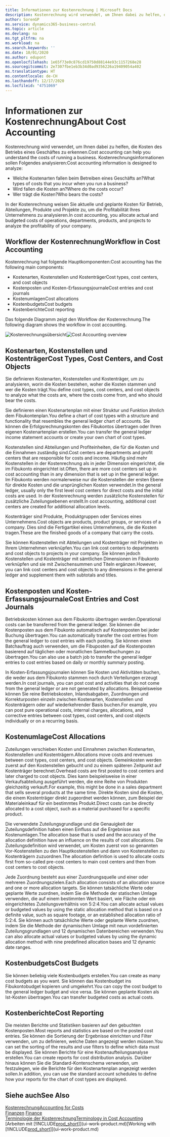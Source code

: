 ```yaml
---
title: Informationen zur Kostenrechnung | Microsoft Docs
description: Kostenrechnung wird verwendet, um Ihnen dabei zu helfen, die Kosten des Betriebs eines Geschäftes zu erkennen.
author: SorenGP
ms.service: dynamics365-business-central
ms.topic: article
ms.devlang: na
ms.tgt_pltfrm: na
ms.workload: na
ms.search.keywords: ''
ms.date: 10/01/2020
ms.author: edupont
ms.openlocfilehash: 1e65f73e0c876cd19750d88144e93c1157268e28
ms.sourcegitcommit: 2e7307fbe1eb3b34d0ad9356226a19409054a402
ms.translationtype: HT
ms.contentlocale: de-CH
ms.lasthandoff: 12/17/2020
ms.locfileid: "4751069"
---
```

# <a name="about-cost-accounting"></a><span data-ttu-id="bbc06-103">Informationen zur Kostenrechnung</span><span class="sxs-lookup"><span data-stu-id="bbc06-103">About Cost Accounting</span></span>
<span data-ttu-id="bbc06-104">Kostenrechnung wird verwendet, um Ihnen dabei zu helfen, die Kosten des Betriebs eines Geschäftes zu erkennen.</span><span class="sxs-lookup"><span data-stu-id="bbc06-104">Cost accounting can help you understand the costs of running a business.</span></span> <span data-ttu-id="bbc06-105">Kostenrechnungsinformationen sollen Folgendes analysieren:</span><span class="sxs-lookup"><span data-stu-id="bbc06-105">Cost accounting information is designed to analyze:</span></span>  

-   <span data-ttu-id="bbc06-106">Welche Kostenarten fallen beim Betreiben eines Geschäfts an?</span><span class="sxs-lookup"><span data-stu-id="bbc06-106">What types of costs that you incur when you run a business?</span></span>  
-   <span data-ttu-id="bbc06-107">Wird fallen die Kosten an?</span><span class="sxs-lookup"><span data-stu-id="bbc06-107">Where do the costs occur?</span></span>  
-   <span data-ttu-id="bbc06-108">Wer trägt die Kosten?</span><span class="sxs-lookup"><span data-stu-id="bbc06-108">Who bears the costs?</span></span>  

<span data-ttu-id="bbc06-109">In der Kostenrechnung weisen Sie aktuelle und geplante Kosten für Betrieb, Abteilungen, Produkte und Projekte zu, um die Profitabilität Ihres Unternehmens zu analysieren.</span><span class="sxs-lookup"><span data-stu-id="bbc06-109">In cost accounting, you allocate actual and budgeted costs of operations, departments, products, and projects to analyze the profitability of your company.</span></span>  

## <a name="workflow-in-cost-accounting"></a><span data-ttu-id="bbc06-110">Workflow der Kostenrechnung</span><span class="sxs-lookup"><span data-stu-id="bbc06-110">Workflow in Cost Accounting</span></span>  
<span data-ttu-id="bbc06-111">Kostenrechnung hat folgende Hauptkomponenten:</span><span class="sxs-lookup"><span data-stu-id="bbc06-111">Cost accounting has the following main components:</span></span>  

-   <span data-ttu-id="bbc06-112">Kostenarten, Kostenstellen und Kostenträger</span><span class="sxs-lookup"><span data-stu-id="bbc06-112">Cost types, cost centers, and cost objects</span></span>  
-   <span data-ttu-id="bbc06-113">Kostenposten und Kosten-Erfassungsjournale</span><span class="sxs-lookup"><span data-stu-id="bbc06-113">Cost entries and cost journals</span></span>  
-   <span data-ttu-id="bbc06-114">Kostenumlagen</span><span class="sxs-lookup"><span data-stu-id="bbc06-114">Cost allocations</span></span>  
-   <span data-ttu-id="bbc06-115">Kostenbudgets</span><span class="sxs-lookup"><span data-stu-id="bbc06-115">Cost budgets</span></span>
-   <span data-ttu-id="bbc06-116">Kostenberichte</span><span class="sxs-lookup"><span data-stu-id="bbc06-116">Cost reporting</span></span>  

<span data-ttu-id="bbc06-117">Das folgende Diagramm zeigt den Workflow der Kostenrechnung.</span><span class="sxs-lookup"><span data-stu-id="bbc06-117">The following diagram shows the workflow in cost accounting.</span></span>  

<span data-ttu-id="bbc06-118">![Kostenrechnungsübersicht](media/costaccountingoverview.png "CostAccountingOverview")</span><span class="sxs-lookup"><span data-stu-id="bbc06-118">![Cost Accounting overview](media/costaccountingoverview.png "CostAccountingOverview")</span></span>  

## <a name="cost-types-cost-centers-and-cost-objects"></a><span data-ttu-id="bbc06-119">Kostenarten, Kostenstellen und Kostenträger</span><span class="sxs-lookup"><span data-stu-id="bbc06-119">Cost Types, Cost Centers, and Cost Objects</span></span>  
<span data-ttu-id="bbc06-120">Sie definieren Kostenarten, Kostenstellen und Kostenträger, um zu analysieren, worin die Kosten bestehen, woher die Kosten stammen und wer die Kosten trägt.</span><span class="sxs-lookup"><span data-stu-id="bbc06-120">You define cost types, cost centers, and cost objects to analyze what the costs are, where the costs come from, and who should bear the costs.</span></span>  

<span data-ttu-id="bbc06-121">Sie definieren einen Kostenartenplan mit einer Struktur und Funktion ähnlich dem Fibukontenplan.</span><span class="sxs-lookup"><span data-stu-id="bbc06-121">You define a chart of cost types with a structure and functionality that resembles the general ledger chart of accounts.</span></span> <span data-ttu-id="bbc06-122">Sie können die Erfolgsrechnungskonten des Fibukontos übertragen oder Ihren eigenen Kostenartenplan erstellen.</span><span class="sxs-lookup"><span data-stu-id="bbc06-122">You can transfer the general ledger income statement accounts or create your own chart of cost types.</span></span>  

<span data-ttu-id="bbc06-123">Kostenstellen sind Abteilungen und Profiteinheiten, die für die Kosten und die Einnahmen zuständig sind.</span><span class="sxs-lookup"><span data-stu-id="bbc06-123">Cost centers are departments and profit centers that are responsible for costs and income.</span></span> <span data-ttu-id="bbc06-124">Häufig sind mehr Kostenstellen in der Kostenrechnung als in jeder Dimension eingerichtet, die im Fibukonto eingerichtet ist.</span><span class="sxs-lookup"><span data-stu-id="bbc06-124">Often, there are more cost centers set up in cost accounting than in any dimension that is set up in the general ledger.</span></span> <span data-ttu-id="bbc06-125">Im Fibukonto werden normalerweise nur die Kostenstellen der ersten Ebene für direkte Kosten und die ursprünglichen Kosten verwendet.</span><span class="sxs-lookup"><span data-stu-id="bbc06-125">In the general ledger, usually only the first level cost centers for direct costs and the initial costs are used.</span></span> <span data-ttu-id="bbc06-126">In der Kostenrechnung werden zusätzliche Kostenstellen für zusätzliche Zuteilungsebenen erstellt.</span><span class="sxs-lookup"><span data-stu-id="bbc06-126">In cost accounting, additional cost centers are created for additional allocation levels.</span></span>  

<span data-ttu-id="bbc06-127">Kostenträger sind Produkte, Produktgruppen oder Services eines Unternehmens.</span><span class="sxs-lookup"><span data-stu-id="bbc06-127">Cost objects are products, product groups, or services of a company.</span></span> <span data-ttu-id="bbc06-128">Dies sind die Fertigartikel eines Unternehmens, die die Kosten tragen.</span><span class="sxs-lookup"><span data-stu-id="bbc06-128">These are the finished goods of a company that carry the costs.</span></span>  

<span data-ttu-id="bbc06-129">Sie können Kostenstellen mit Abteilungen und Kostenträger mit Projekten in Ihrem Unternehmen verknüpfen.</span><span class="sxs-lookup"><span data-stu-id="bbc06-129">You can link cost centers to departments and cost objects to projects in your company.</span></span> <span data-ttu-id="bbc06-130">Sie können jedoch Kostenstellen und Kostenträger mit sämtlichen Dimensionen im Fibukonto verknüpfen und sie mit Zwischensummen und Titeln ergänzen.</span><span class="sxs-lookup"><span data-stu-id="bbc06-130">However, you can link cost centers and cost objects to any dimensions in the general ledger and supplement them with subtotals and titles.</span></span>  

## <a name="cost-entries-and-cost-journals"></a><span data-ttu-id="bbc06-131">Kostenposten und Kosten-Erfassungsjournale</span><span class="sxs-lookup"><span data-stu-id="bbc06-131">Cost Entries and Cost Journals</span></span>  
<span data-ttu-id="bbc06-132">Betriebskosten können aus dem Fibukonto übertragen werden.</span><span class="sxs-lookup"><span data-stu-id="bbc06-132">Operational costs can be transferred from the general ledger.</span></span> <span data-ttu-id="bbc06-133">Sie können die Kostenposten aus dem Fibukonto automatisch auf Kostenposten bei jeder Buchung übertragen.</span><span class="sxs-lookup"><span data-stu-id="bbc06-133">You can automatically transfer the cost entries from the general ledger to cost entries with each posting.</span></span> <span data-ttu-id="bbc06-134">Sie können einen Batchauftrag auch verwenden, um die Fibuposten auf die Kostenposten basierend auf täglichen oder monatlichen Sammelbuchungen zu übertragen.</span><span class="sxs-lookup"><span data-stu-id="bbc06-134">You can also use a batch job to transfer the general ledger entries to cost entries based on daily or monthly summary posting.</span></span>  

<span data-ttu-id="bbc06-135">In Kosten-Erfassungsjournalen können Sie Kosten und Aktivitäten buchen, die weder aus dem Fibukonto stammen noch durch Verteilungen erzeugt werden.</span><span class="sxs-lookup"><span data-stu-id="bbc06-135">In cost journals, you can post cost and activities that do not come from the general ledger or are not generated by allocations.</span></span> <span data-ttu-id="bbc06-136">Beispielsweise können Sie reine Betriebskosten, Inlandsabgaben, Zuordnungen und Korrekturposten einzeln zwischen Kostenarten, Kostenstellen und Kostenträgern oder auf wiederkehrender Basis buchen.</span><span class="sxs-lookup"><span data-stu-id="bbc06-136">For example, you can post pure operational costs, internal charges, allocations, and corrective entries between cost types, cost centers, and cost objects individually or on a recurring basis.</span></span>  

## <a name="cost-allocations"></a><span data-ttu-id="bbc06-137">Kostenumlage</span><span class="sxs-lookup"><span data-stu-id="bbc06-137">Cost Allocations</span></span>  
<span data-ttu-id="bbc06-138">Zuteilungen verschieben Kosten und Einnahmen zwischen Kostenarten, Kostenstellen und Kostenträgern.</span><span class="sxs-lookup"><span data-stu-id="bbc06-138">Allocations move costs and revenues between cost types, cost centers, and cost objects.</span></span> <span data-ttu-id="bbc06-139">Gemeinkosten werden zuerst auf den Kostenstellen gebucht und zu einem späteren Zeitpunkt auf Kostenträger berechnet.</span><span class="sxs-lookup"><span data-stu-id="bbc06-139">Overhead costs are first posted to cost centers and later charged to cost objects.</span></span> <span data-ttu-id="bbc06-140">Dies kann beispielsweise in einer Verkaufsabteilung ausgeführt werden, die eine Reihe von Produkten gleichzeitig verkauft.</span><span class="sxs-lookup"><span data-stu-id="bbc06-140">For example, this might be done in a sales department that sells several products at the same time.</span></span> <span data-ttu-id="bbc06-141">Direkte Kosten sind die Kosten, die einem Kostenträger direkt zugeordnet werden können, zum Beispiel der Materialeinkauf für ein bestimmtes Produkt.</span><span class="sxs-lookup"><span data-stu-id="bbc06-141">Direct costs can be directly allocated to a cost object, such as a material purchased for a specific product.</span></span>  

<span data-ttu-id="bbc06-142">Die verwendete Zuteilungsgrundlage und die Genauigkeit der Zuteilungsdefinition haben einen Einfluss auf die Ergebnisse aus Kostenumlagen.</span><span class="sxs-lookup"><span data-stu-id="bbc06-142">The allocation base that is used and the accuracy of the allocation definition have an influence on the results of cost allocations.</span></span> <span data-ttu-id="bbc06-143">Die Zuteilungsdefinition wird verwendet, um Kosten zuerst von so genannten Vor-Kostenstellen zu den Hauptkostenstellen und dann von Kostenstellen zu Kostenträgern zuzuordnen.</span><span class="sxs-lookup"><span data-stu-id="bbc06-143">The allocation definition is used to allocate costs first from so-called pre-cost centers to main cost centers and then from cost centers to cost objects.</span></span>  

<span data-ttu-id="bbc06-144">Jede Zuordnung besteht aus einer Zuordnungsquelle und einer oder mehreren Zuordnungszielen.</span><span class="sxs-lookup"><span data-stu-id="bbc06-144">Each allocation consists of an allocation source and one or more allocation targets.</span></span> <span data-ttu-id="bbc06-145">Sie können tatsächliche Werte oder geplante Werte zuordnen, indem Sie die Methode der statischen Umlage verwenden, die auf einem bestimmten Wert basiert, wie Fläche oder ein eingerichtetes Zuteilungsverhältnis von 5:2:4.</span><span class="sxs-lookup"><span data-stu-id="bbc06-145">You can allocate actual values or budgeted values by using the static allocation method that is based on a definite value, such as square footage, or an established allocation ratio of 5:2:4.</span></span> <span data-ttu-id="bbc06-146">Sie können auch tatsächliche Werte oder geplante Werte zuordnen, indem Sie die Methode der dynamischen Umlage mit neun vordefinierten Zuteilungsgrundlagen und 12 dynamischen Datenbereichen verwenden.</span><span class="sxs-lookup"><span data-stu-id="bbc06-146">You can also allocate actual values or budgeted values by using the dynamic allocation method with nine predefined allocation bases and 12 dynamic date ranges.</span></span>  

## <a name="cost-budgets"></a><span data-ttu-id="bbc06-147">Kostenbudgets</span><span class="sxs-lookup"><span data-stu-id="bbc06-147">Cost Budgets</span></span>  
<span data-ttu-id="bbc06-148">Sie können beliebig viele Kostenbudgets erstellen.</span><span class="sxs-lookup"><span data-stu-id="bbc06-148">You can create as many cost budgets as you want.</span></span> <span data-ttu-id="bbc06-149">Sie können das Kostenbudget ins Fibukontobudget kopieren und umgekehrt.</span><span class="sxs-lookup"><span data-stu-id="bbc06-149">You can copy the cost budget to the general ledger budget and vice versa.</span></span> <span data-ttu-id="bbc06-150">Sie können geplante Kosten als Ist-Kosten übertragen.</span><span class="sxs-lookup"><span data-stu-id="bbc06-150">You can transfer budgeted costs as actual costs.</span></span>  

## <a name="cost-reporting"></a><span data-ttu-id="bbc06-151">Kostenberichte</span><span class="sxs-lookup"><span data-stu-id="bbc06-151">Cost Reporting</span></span>  
<span data-ttu-id="bbc06-152">Die meisten Berichte und Statistiken basieren auf den gebuchten Kostenposten.</span><span class="sxs-lookup"><span data-stu-id="bbc06-152">Most reports and statistics are based on the posted cost entries.</span></span> <span data-ttu-id="bbc06-153">Sie können die Sortierung der Ergebnisse einrichten und Filter verwenden, um zu definieren, welche Daten angezeigt werden müssen.</span><span class="sxs-lookup"><span data-stu-id="bbc06-153">You can set the sorting of the results and use filters to define which data must be displayed.</span></span> <span data-ttu-id="bbc06-154">Sie können Berichte für eine Kostenaufteilungsanalyse erstellen.</span><span class="sxs-lookup"><span data-stu-id="bbc06-154">You can create reports for cost distribution analysis.</span></span> <span data-ttu-id="bbc06-155">Darüber hinaus können Sie die Standard-Kontenschema verwenden, um festzulegen, wie die Berichte für den Kostenartenplan angezeigt werden sollen.</span><span class="sxs-lookup"><span data-stu-id="bbc06-155">In addition, you can use the standard account schedules to define how your reports for the chart of cost types are displayed.</span></span>  

## <a name="see-also"></a><span data-ttu-id="bbc06-156">Siehe auch</span><span class="sxs-lookup"><span data-stu-id="bbc06-156">See Also</span></span>  
 [<span data-ttu-id="bbc06-157">Kostenrechnung</span><span class="sxs-lookup"><span data-stu-id="bbc06-157">Accounting for Costs</span></span>](finance-manage-cost-accounting.md)  
 <span data-ttu-id="bbc06-158">[Finanzen](finance.md) </span><span class="sxs-lookup"><span data-stu-id="bbc06-158">[Finance](finance.md) </span></span>  
 [<span data-ttu-id="bbc06-159">Terminologie der Kostenrechnung</span><span class="sxs-lookup"><span data-stu-id="bbc06-159">Terminology in Cost Accounting</span></span>](finance-terminology-in-cost-accounting.md)  
 <span data-ttu-id="bbc06-160">[Arbeiten mit [!INCLUDE[prod_short](includes/prod_short.md)]](ui-work-product.md)</span><span class="sxs-lookup"><span data-stu-id="bbc06-160">[Working with [!INCLUDE[prod_short](includes/prod_short.md)]](ui-work-product.md)</span></span>
